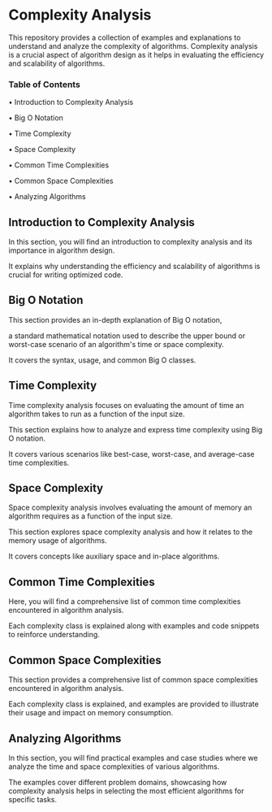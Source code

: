 # Complexity Analysis

This repository provides a collection of examples and explanations to understand and analyze the complexity of algorithms. Complexity analysis is a crucial aspect of algorithm design as it helps in evaluating the efficiency and scalability of algorithms.

### Table of Contents

• Introduction to Complexity Analysis

• Big O Notation

• Time Complexity

• Space Complexity

• Common Time Complexities

• Common Space Complexities

• Analyzing Algorithms

## Introduction to Complexity Analysis

In this section, you will find an introduction to complexity analysis and its importance in algorithm design. 

It explains why understanding the efficiency and scalability of algorithms is crucial for writing optimized code.

## Big O Notation

This section provides an in-depth explanation of Big O notation, 

a standard mathematical notation used to describe the upper bound or worst-case scenario of an algorithm's time or space complexity. 

It covers the syntax, usage, and common Big O classes.

## Time Complexity

Time complexity analysis focuses on evaluating the amount of time an algorithm takes to run as a function of the input size.

This section explains how to analyze and express time complexity using Big O notation. 

It covers various scenarios like best-case, worst-case, and average-case time complexities.

## Space Complexity

Space complexity analysis involves evaluating the amount of memory an algorithm requires as a function of the input size.

This section explores space complexity analysis and how it relates to the memory usage of algorithms. 

It covers concepts like auxiliary space and in-place algorithms.

## Common Time Complexities

Here, you will find a comprehensive list of common time complexities encountered in algorithm analysis. 

Each complexity class is explained along with examples and code snippets to reinforce understanding.

## Common Space Complexities

This section provides a comprehensive list of common space complexities encountered in algorithm analysis.

Each complexity class is explained, and examples are provided to illustrate their usage and impact on memory consumption.

## Analyzing Algorithms

In this section, you will find practical examples and case studies where we analyze the time and space complexities of various algorithms. 

The examples cover different problem domains, showcasing how complexity analysis helps in selecting the most efficient algorithms for specific tasks.
